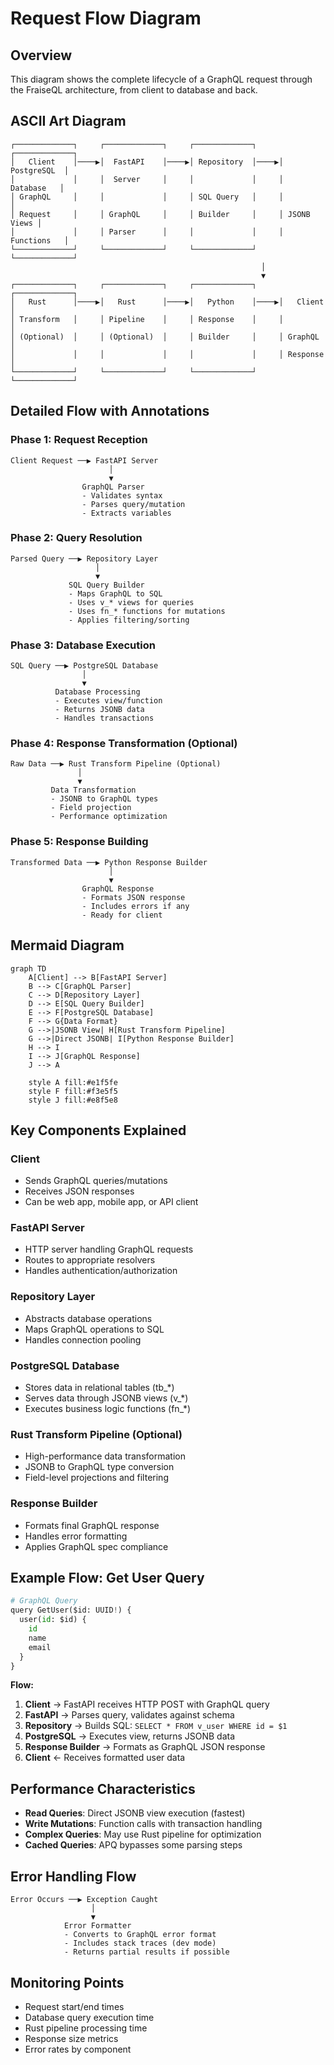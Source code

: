 # Request Flow Diagram

## Overview
This diagram shows the complete lifecycle of a GraphQL request through the FraiseQL architecture, from client to database and back.

## ASCII Art Diagram

```
┌─────────────┐     ┌─────────────┐     ┌─────────────┐     ┌─────────────┐
│   Client    │────▶│  FastAPI    │────▶│ Repository  │────▶│ PostgreSQL  │
│             │     │  Server     │     │             │     │  Database   │
│ GraphQL     │     │             │     │ SQL Query   │     │             │
│ Request     │     │ GraphQL     │     │ Builder     │     │ JSONB Views │
│             │     │ Parser      │     │             │     │ Functions   │
└─────────────┘     └─────────────┘     └─────────────┘     └─────────────┘
                                                        │
                                                        ▼
┌─────────────┐     ┌─────────────┐     ┌─────────────┐     ┌─────────────┐
│   Rust      │────▶│   Rust      │────▶│   Python    │────▶│   Client    │
│ Transform   │     │ Pipeline    │     │ Response    │     │             │
│ (Optional)  │     │ (Optional)  │     │ Builder     │     │ GraphQL     │
│             │     │             │     │             │     │ Response     │
└─────────────┘     └─────────────┘     └─────────────┘     └─────────────┘
```

## Detailed Flow with Annotations

### Phase 1: Request Reception
```
Client Request ──▶ FastAPI Server
                      │
                      ▼
                GraphQL Parser
                - Validates syntax
                - Parses query/mutation
                - Extracts variables
```

### Phase 2: Query Resolution
```
Parsed Query ──▶ Repository Layer
                   │
                   ▼
             SQL Query Builder
             - Maps GraphQL to SQL
             - Uses v_* views for queries
             - Uses fn_* functions for mutations
             - Applies filtering/sorting
```

### Phase 3: Database Execution
```
SQL Query ──▶ PostgreSQL Database
                │
                ▼
          Database Processing
          - Executes view/function
          - Returns JSONB data
          - Handles transactions
```

### Phase 4: Response Transformation (Optional)
```
Raw Data ──▶ Rust Transform Pipeline (Optional)
               │
               ▼
         Data Transformation
         - JSONB to GraphQL types
         - Field projection
         - Performance optimization
```

### Phase 5: Response Building
```
Transformed Data ──▶ Python Response Builder
                      │
                      ▼
                GraphQL Response
                - Formats JSON response
                - Includes errors if any
                - Ready for client
```

## Mermaid Diagram

```mermaid
graph TD
    A[Client] --> B[FastAPI Server]
    B --> C[GraphQL Parser]
    C --> D[Repository Layer]
    D --> E[SQL Query Builder]
    E --> F[PostgreSQL Database]
    F --> G{Data Format}
    G -->|JSONB View| H[Rust Transform Pipeline]
    G -->|Direct JSONB| I[Python Response Builder]
    H --> I
    I --> J[GraphQL Response]
    J --> A

    style A fill:#e1f5fe
    style F fill:#f3e5f5
    style J fill:#e8f5e8
```

## Key Components Explained

### Client
- Sends GraphQL queries/mutations
- Receives JSON responses
- Can be web app, mobile app, or API client

### FastAPI Server
- HTTP server handling GraphQL requests
- Routes to appropriate resolvers
- Handles authentication/authorization

### Repository Layer
- Abstracts database operations
- Maps GraphQL operations to SQL
- Handles connection pooling

### PostgreSQL Database
- Stores data in relational tables (tb_*)
- Serves data through JSONB views (v_*)
- Executes business logic functions (fn_*)

### Rust Transform Pipeline (Optional)
- High-performance data transformation
- JSONB to GraphQL type conversion
- Field-level projections and filtering

### Response Builder
- Formats final GraphQL response
- Handles error formatting
- Applies GraphQL spec compliance

## Example Flow: Get User Query

```python
# GraphQL Query
query GetUser($id: UUID!) {
  user(id: $id) {
    id
    name
    email
  }
}
```

**Flow:**
1. **Client** → FastAPI receives HTTP POST with GraphQL query
2. **FastAPI** → Parses query, validates against schema
3. **Repository** → Builds SQL: `SELECT * FROM v_user WHERE id = $1`
4. **PostgreSQL** → Executes view, returns JSONB data
5. **Response Builder** → Formats as GraphQL JSON response
6. **Client** ← Receives formatted user data

## Performance Characteristics

- **Read Queries**: Direct JSONB view execution (fastest)
- **Write Mutations**: Function calls with transaction handling
- **Complex Queries**: May use Rust pipeline for optimization
- **Cached Queries**: APQ bypasses some parsing steps

## Error Handling Flow

```
Error Occurs ──▶ Exception Caught
                  │
                  ▼
            Error Formatter
            - Converts to GraphQL error format
            - Includes stack traces (dev mode)
            - Returns partial results if possible
```

## Monitoring Points

- Request start/end times
- Database query execution time
- Rust pipeline processing time
- Response size metrics
- Error rates by component
